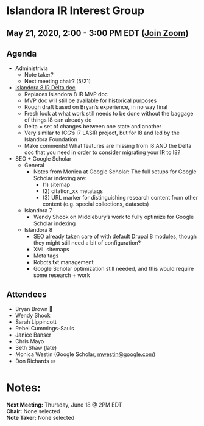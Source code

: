 # Islandora IR Interest Group
## May 21, 2020, 2:00 - 3:00 PM EDT ([Join Zoom](https://zoom.us/j/526356143))

## Agenda
- Administrivia
  - Note taker?
  - Next meeting chair? (5/21)
- [Islandora 8 IR Delta doc](https://docs.google.com/document/d/11Y7kGyVlrRW3uIqFPzMgQ2nj3gzB3U2FEO75X2n3bo8/edit?usp=sharing)
  - Replaces Islandora 8 IR MVP doc
  - MVP doc will still be available for historical purposes
  - Rough draft based on Bryan’s experience, in no way final
  - Fresh look at what work still needs to be done without the baggage of things I8 can already do
  - Delta = set of changes between one state and another
  - Very similar to ICG’s I7 LASIR project, but for I8 and led by the Islandora Foundation
  - Make comments! What features are missing from I8 AND the Delta doc that you need in order to consider migrating your IR to I8?
- SEO + Google Scholar
  - General
    - Notes from Monica at Google Scholar: The full setups for Google Scholar indexing are: 
      - (1) sitemap 
      - (2) citation_xx metatags 
      - (3) URL marker for distinguishing research content from other content (e.g. special collections, datasets)
  - Islandora 7
    - Wendy Shook on Middlebury’s work to fully optimize for Google Scholar indexing
  - Islandora 8
    - SEO already taken care of with default Drupal 8 modules, though they might still need a bit of configuration?
    - XML sitemaps
    - Meta tags
    - Robots.txt management
    - Google Scholar optimization still needed, and this would require some research + work

## Attendees
- Bryan Brown :chicken:
- Wendy Shook
- Sarah Lippincott
- Rebel Cummings-Sauls
- Janice Banser
- Chris Mayo
- Seth Shaw (late)
- Monica Westin (Google Scholar, mwestin@google.com) 
- Don Richards :pencil2:

# Notes:

**Next Meeting:** Thursday, June 18 @ 2PM EDT    
**Chair:** None selected    
**Note Taker:** None selected
